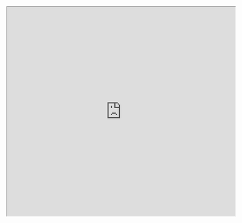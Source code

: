 
<div style="text-align: center;"><iframe width="600" height="550" src="https://www.youtube.com/embed/BFBw6ul4aAw?rel=0"  ></iframe></div>
